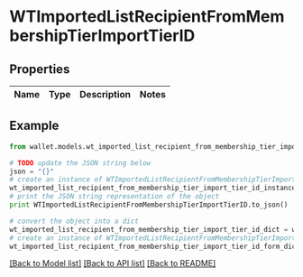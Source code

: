 # WTImportedListRecipientFromMembershipTierImportTierID


## Properties

Name | Type | Description | Notes
------------ | ------------- | ------------- | -------------

## Example

```python
from wallet.models.wt_imported_list_recipient_from_membership_tier_import_tier_id import WTImportedListRecipientFromMembershipTierImportTierID

# TODO update the JSON string below
json = "{}"
# create an instance of WTImportedListRecipientFromMembershipTierImportTierID from a JSON string
wt_imported_list_recipient_from_membership_tier_import_tier_id_instance = WTImportedListRecipientFromMembershipTierImportTierID.from_json(json)
# print the JSON string representation of the object
print WTImportedListRecipientFromMembershipTierImportTierID.to_json()

# convert the object into a dict
wt_imported_list_recipient_from_membership_tier_import_tier_id_dict = wt_imported_list_recipient_from_membership_tier_import_tier_id_instance.to_dict()
# create an instance of WTImportedListRecipientFromMembershipTierImportTierID from a dict
wt_imported_list_recipient_from_membership_tier_import_tier_id_form_dict = wt_imported_list_recipient_from_membership_tier_import_tier_id.from_dict(wt_imported_list_recipient_from_membership_tier_import_tier_id_dict)
```
[[Back to Model list]](../README.md#documentation-for-models) [[Back to API list]](../README.md#documentation-for-api-endpoints) [[Back to README]](../README.md)


